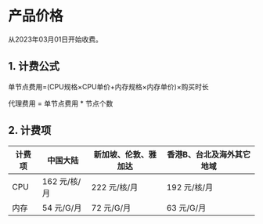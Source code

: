 # 产品价格

从2023年03月01日开始收费。


## 1. 计费公式

单节点费用=(CPU规格×CPU单价+内存规格×内存单价)×购买时长

代理费用 = 单节点费用 * 节点个数

## 2. 计费项

| 计费项 | 中国大陆 | 新加坡、伦敦、雅加达 | 香港B、台北及海外其它地域 |
| ------- | --------- | --------- | --------- | 
| CPU | 162 元/核/月 | 222 元/核/月 | 192 元/核/月 | 
| 内存 | 54 元/G/月 | 72 元/G/月 | 63 元/G/月 | 
